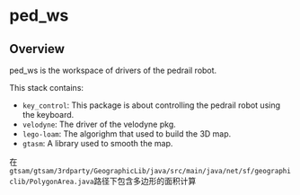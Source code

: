 ped_ws
===================================

Overview
-----------------------------------

ped_ws is the workspace of drivers of the pedrail robot.

This stack contains:
* `key_control`: This package is about controlling the pedrail robot using the keyboard.
* `velodyne`: The driver of the velodyne pkg.
* `lego-loam`: The algorighm that used to build the 3D map.
* `gtasm`: A library used to smooth the map.

在`gtsam/gtsam/3rdparty/GeographicLib/java/src/main/java/net/sf/geographiclib/PolygonArea.java`路径下包含多边形的面积计算
